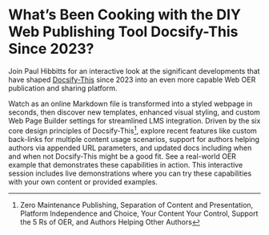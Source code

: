 # What’s Been Cooking with the DIY Web Publishing Tool Docsify-This Since 2023?

Join Paul Hibbitts for an interactive look at the significant developments that have shaped [Docsify-This](https://docsify-this.net) since 2023 into an even more capable Web OER publication and sharing platform.  

Watch as an online Markdown file is transformed into a styled webpage in seconds, then discover new templates, enhanced visual styling, and custom Web Page Builder settings for streamlined LMS integration. Driven by the six core design principles of Docsify-This[^1], explore recent features like custom back-links for multiple content usage scenarios, support for authors helping authors via appended URL parameters, and updated docs including when and when not Docsify-This might be a good fit. See a real-world OER example that demonstrates these capabilities in action. This interactive session includes live demonstrations where you can try these capabilities with your own content or provided examples.  

[^1]: Zero Maintenance Publishing, Separation of Content and Presentation, Platform Independence and Choice, Your Content Your Control, Support the 5 Rs of OER, and Authors Helping Other Authors
